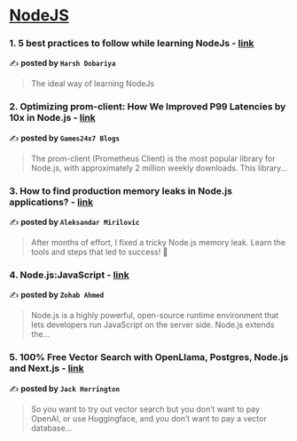 
<h1><a href=https://medium.com/tag/nodejs/recommended target="_blank" rel="noopener noreferrer">NodeJS</a></h1>
<h3>1. 5 best practices to follow while learning NodeJs - <a href="https://medium.com/@harshdobariya79/5-best-practices-to-follow-while-learning-nodejs-79fcfcc2fcd4" target="_blank" rel="noopener noreferrer">link</a></h3>

✍️ **posted by `Harsh Dobariya`**

<blockquote>The ideal way of learning NodeJs</blockquote>

<h3>2. Optimizing prom-client: How We Improved P99 Latencies by 10x in Node.js - <a href="https://medium.com/@Games24x7Tech/optimizing-prom-client-how-we-improved-p99-latencies-by-10x-in-node-js-c3c2f6c68297" target="_blank" rel="noopener noreferrer">link</a></h3>

✍️ **posted by `Games24x7 Blogs`**

<blockquote>The prom-client (Prometheus Client) is the most popular library for Node.js, with approximately 2 million weekly downloads. This library…</blockquote>

<h3>3. How to find production memory leaks in Node.js applications? - <a href="https://medium.com/@amirilovic/how-to-find-production-memory-leaks-in-node-js-applications-a1b363b4884f" target="_blank" rel="noopener noreferrer">link</a></h3>

✍️ **posted by `Aleksandar Mirilovic`**

<blockquote>After months of effort, I fixed a tricky Node.js memory leak. Learn the tools and steps that led to success! 🚀</blockquote>

<h3>4. Node.js:JavaScript - <a href="https://medium.com/@zzohab041/node-js-javascript-07e2135dbe44" target="_blank" rel="noopener noreferrer">link</a></h3>

✍️ **posted by `Zohab Ahmed`**

<blockquote>Node.js is a highly powerful, open-source runtime environment that lets developers run JavaScript on the server side. Node.js extends the…</blockquote>

<h3>5. 100% Free Vector Search with OpenLlama, Postgres, Node.js and Next.js - <a href="https://medium.com/javascript-in-plain-english/100-free-vector-search-with-openllama-postgres-nodejs-and-nextjs-e496856766f7" target="_blank" rel="noopener noreferrer">link</a></h3>

✍️ **posted by `Jack Herrington`**

<blockquote>So you want to try out vector search but you don’t want to pay OpenAI, or use Huggingface, and you don’t want to pay a vector database…</blockquote>

